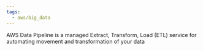 ```yaml
---
tags:
  - aws/big_data
---
```

AWS Data Pipeline is a managed Extract, Transform, Load (ETL) service for automating movement and transformation of your data